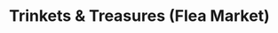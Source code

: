 ---
title: "Trinkets & Treasures (Flea Market)"
url: /pineville/trinkets-and-treasures-flea-market/
shop: charity
---
